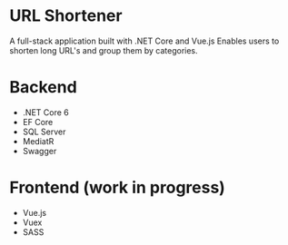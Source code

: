 # URL Shortener
A full-stack application built with .NET Core and Vue.js
Enables users to shorten long URL's and group them by categories.

# Backend
- .NET Core 6
- EF Core
- SQL Server
- MediatR
- Swagger

# Frontend (work in progress)
- Vue.js
- Vuex
- SASS
